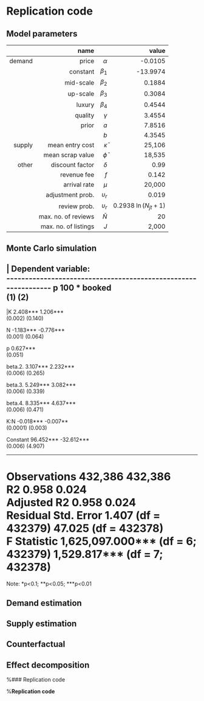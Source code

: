 # Replication code

## Model parameters

|  | name |            |  value |
| ---: | ---: | ---------: | ------: |
| demand | price | $\alpha$ | -0.0105 |
|| constant | $\beta_1$ | -13.9974 |
|| mid-scale | $\beta_2$ | 0.1884 |
|| up-scale | $\beta_3$ | 0.3084 |
|| luxury | $\beta_4$ | 0.4544 |
|| quality | $\gamma$ | 3.4554 |
|| prior | $a$ | 7.8516 |
||  | $b$ | 4.3545 |
| supply | mean entry cost | $\bar \kappa$ | 25,106 |
|| mean scrap value | $\bar \phi$ | 18,535 |
| other | discount factor | $\delta$ | 0.99 |
|  | revenue fee | $f$ | 0.142 |
|  | arrival rate | $\mu$ | 20,000 |
|  | adjustment prob. | $\upsilon_r$ | 0.019 |
|  | review prob. | $\upsilon_r$ | 0.2938 $\ln(N_{jt}+1)$ |
|  | max. no. of reviews | $\bar N$ | 20 |
|  | max. no. of listings | $J$ | 2,000 |

## Monte Carlo simulation

|                                          Dependent variable:                      
                    ---------------------------------------------------------------
                                    p                         100 * booked         
                                   (1)                             (2)             
-----------------------------------------------------------------------------------
|K                               2.408***                        1.206***           
                                 (0.002)                         (0.140)           
                                                                                   
N                               -1.183***                       -0.776***          
                                 (0.001)                         (0.064)           
                                                                                   
p                                                               0.627***           
                                                                 (0.051)           
                                                                                   
beta.2.                         3.107***                        2.232***           
                                 (0.006)                         (0.265)           
                                                                                   
beta.3.                         5.249***                        3.082***           
                                 (0.006)                         (0.339)           
                                                                                   
beta.4.                         8.335***                        4.637***           
                                 (0.006)                         (0.471)           
                                                                                   
K:N                             -0.018***                       -0.007**           
                                (0.0001)                         (0.003)           
                                                                                   
Constant                        96.452***                      -32.612***          
                                 (0.006)                         (4.907)           
                                                                                   
-----------------------------------------------------------------------------------
Observations                     432,386                         432,386           
R2                                0.958                           0.024            
Adjusted R2                       0.958                           0.024            
Residual Std. Error        1.407 (df = 432379)            47.025 (df = 432378)     
F Statistic         1,625,097.000*** (df = 6; 432379) 1,529.817*** (df = 7; 432378)
===================================================================================
Note:                                                   *p<0.1; **p<0.05; ***p<0.01

## Demand estimation

## Supply estimation

## Counterfactual

## Effect decomposition

%### Replication code

%**Replication code**
